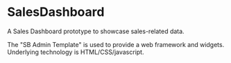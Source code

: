 # SalesDashboard

A Sales Dashboard prototype to showcase sales-related data.

The "SB Admin Template" is used to provide a web framework and widgets. Underlying technology is HTML/CSS/javascript.


